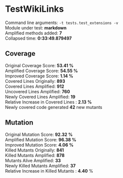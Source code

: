 



# TestWikiLinks
  
Command line arguments: `-t tests.test_extensions -v`  
Module under test: **markdown**  
Amplified methods added: **7**  
Collapsed time: **0:33:49.879497**
## Coverage
  
Original Coverage Score: **53.41 %**  
Amplified Coverage Score: **54.55 %**  
Improved Coverage Score: **1.14 %**  
Covered Lines Originally: **893**  
Covered Lines Amplified: **912**  
Uncovered Lines Amplified: **760**  
Newly Covered Lines Amplified: **19**  
Relative Increase in Covered Lines : **2.13 %**  
Newly covered code generated **42** new mutants
## Mutation
  
Original Mutation Score: **92.32 %**  
Amplified Mutation Score: **96.38 %**  
Improved Mutation Score: **4.06 %**  
Killed Mutants Originally: **841**  
Killed Mutants Amplified: **878**  
Mutants Alive Amplified: **33**  
Newly Killed Mutants Amplified: **37**  
Relative Increase in Killed Mutants : **4.40** %
